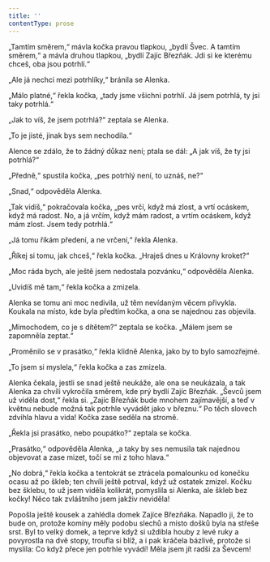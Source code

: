 ```yaml
---
title: ''
contentType: prose
---
```


„Tamtím směrem,“ mávla kočka pravou tlapkou, „bydlí Švec. A tamtím směrem,“ a mávla druhou tlapkou, „bydlí Zajíc Březňák. Jdi si ke kterému chceš, oba jsou potrhlí.“

„Ale já nechci mezi potrhlíky,“ bránila se Alenka.

„Málo platné,“ řekla kočka, „tady jsme všichni potrhlí. Já jsem potrhlá, ty jsi taky potrhlá.“

„Jak to víš, že jsem potrhlá?“ zeptala se Alenka.

„To je jisté, jinak bys sem nechodila.“

Alence se zdálo, že to žádný důkaz není; ptala se dál: „A jak víš, že ty jsi potrhlá?“

„Předně,“ spustila kočka, „pes potrhlý není, to uznáš, ne?“

„Snad,“ odpověděla Alenka.

„Tak vidíš,“ pokračovala kočka, „pes vrčí, když má zlost, a vrtí ocáskem, když má radost. No, a já vrčím, když mám radost, a vrtím ocáskem, když mám zlost. Jsem tedy potrhlá.“

„Já tomu říkám předení, a ne vrčení,“ řekla Alenka.

„Říkej si tomu, jak chceš,“ řekla kočka. „Hraješ dnes u Královny kroket?“

„Moc ráda bych, ale ještě jsem nedostala pozvánku,“ odpověděla Alenka.

„Uvidíš mě tam,“ řekla kočka a zmizela.

Alenka se tomu ani moc nedivila, už těm nevídaným věcem přivykla. Koukala na místo, kde byla předtím kočka, a ona se najednou zas objevila.

„Mimochodem, co je s dítětem?“ zeptala se kočka. „Málem jsem se zapomněla zeptat.“

„Proměnilo se v prasátko,“ řekla klidně Alenka, jako by to bylo samozřejmé.

„To jsem si myslela,“ řekla kočka a zas zmizela.

Alenka čekala, jestli se snad ještě neukáže, ale ona se neukázala, a tak Alenka za chvíli vykročila směrem, kde prý bydlí Zajíc Březňák. „Ševců jsem už viděla dost,“ řekla si. „Zajíc Březňák bude mnohem zajímavější, a teď v květnu nebude možná tak potrhle vyvádět jako v březnu.“ Po těch slovech zdvihla hlavu a vida! Kočka zase seděla na stromě.

„Řekla jsi prasátko, nebo poupátko?“ zeptala se kočka.

„Prasátko,“ odpověděla Alenka, „a taky by ses nemusila tak najednou objevovat a zase mizet, točí se mi z toho hlava.“

„No dobrá,“ řekla kočka a tentokrát se ztrácela pomalounku od konečku ocasu až po škleb; ten chvíli ještě potrval, když už ostatek zmizel. Kočku bez šklebu, to už jsem viděla kolikrát, pomyslila si Alenka, ale škleb bez kočky! Něco tak zvláštního jsem jakživ neviděla!

Popošla ještě kousek a zahlédla domek Zajíce Březňáka. Napadlo ji, že to bude on, protože komíny měly podobu slechů a místo došků byla na střeše srst. Byl to velký domek, a teprve když si uždibla houby z levé ruky a povyrostla na dvě stopy, troufla si blíž, a i pak kráčela bázlivě, protože si myslila: Co když přece jen potrhle vyvádí! Měla jsem jít radši za Ševcem!
